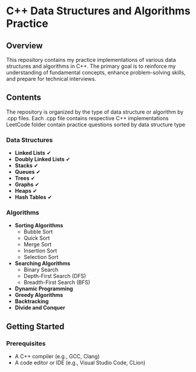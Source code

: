 # C++ Data Structures and Algorithms Practice

## Overview
This repository contains my practice implementations of various data structures and algorithms in C++. The primary goal is to reinforce my understanding of fundamental concepts, enhance problem-solving skills, and prepare for technical interviews.

## Contents
The repository is organized by the type of data structure or algorithm by .cpp files. Each .cpp file contains respective C++ implementations
LeetCode folder contain practice questions sorted by data structure type 

### Data Structures
- **Linked Lists** ✔
- **Doubly Linked Lists** ✔
- **Stacks** ✔
- **Queues** ✔
- **Trees** ✔
- **Graphs** ✔
- **Heaps** ✔
- **Hash Tables** ✔

### Algorithms
- **Sorting Algorithms**
  - Bubble Sort
  - Quick Sort
  - Merge Sort
  - Insertion Sort
  - Selection Sort
- **Searching Algorithms**
  - Binary Search
  - Depth-First Search (DFS)
  - Breadth-First Search (BFS)
- **Dynamic Programming**
- **Greedy Algorithms**
- **Backtracking**
- **Divide and Conquer**

## Getting Started

### Prerequisites
- A C++ compiler (e.g., GCC, Clang)
- A code editor or IDE (e.g., Visual Studio Code, CLion)
